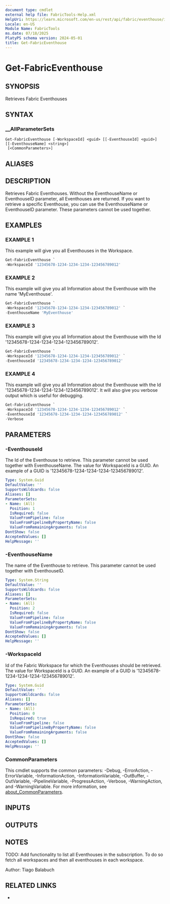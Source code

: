 ```yaml
---
document type: cmdlet
external help file: FabricTools-Help.xml
HelpUri: https://learn.microsoft.com/en-us/rest/api/fabric/eventhouse/items/list-eventhouses?tabs=HTTP
Locale: en-US
Module Name: FabricTools
ms.date: 07/18/2025
PlatyPS schema version: 2024-05-01
title: Get-FabricEventhouse
---
```


# Get-FabricEventhouse

## SYNOPSIS

Retrieves Fabric Eventhouses

## SYNTAX

### __AllParameterSets

```
Get-FabricEventhouse [-WorkspaceId] <guid> [[-EventhouseId] <guid>] [[-EventhouseName] <string>]
 [<CommonParameters>]
```

## ALIASES

## DESCRIPTION

Retrieves Fabric Eventhouses.
Without the EventhouseName or EventhouseID parameter, all Eventhouses are returned.
If you want to retrieve a specific Eventhouse, you can use the EventhouseName or EventhouseID parameter.
These
parameters cannot be used together.

## EXAMPLES

### EXAMPLE 1

This example will give you all Eventhouses in the Workspace.

```powershell
Get-FabricEventhouse `
-WorkspaceId '12345678-1234-1234-1234-123456789012'
```

### EXAMPLE 2

This example will give you all Information about the Eventhouse with the name 'MyEventhouse'.

```powershell
Get-FabricEventhouse `
-WorkspaceId '12345678-1234-1234-1234-123456789012' `
-EventhouseName 'MyEventhouse'
```

### EXAMPLE 3

This example will give you all Information about the Eventhouse with the Id '12345678-1234-1234-1234-123456789012'.

```powershell
Get-FabricEventhouse `
-WorkspaceId '12345678-1234-1234-1234-123456789012' `
-EventhouseId '12345678-1234-1234-1234-123456789012'
```

### EXAMPLE 4

This example will give you all Information about the Eventhouse with the Id '12345678-1234-1234-1234-123456789012'. It will also give you verbose output which is useful for debugging.

```powershell
Get-FabricEventhouse `
-WorkspaceId '12345678-1234-1234-1234-123456789012' `
-EventhouseId '12345678-1234-1234-1234-123456789012' `
-Verbose
```

## PARAMETERS

### -EventhouseId

The Id of the Eventhouse to retrieve.
This parameter cannot be used together with EventhouseName.
The value for WorkspaceId is a GUID.
An example of a GUID is '12345678-1234-1234-1234-123456789012'.

```yaml
Type: System.Guid
DefaultValue: ''
SupportsWildcards: false
Aliases: []
ParameterSets:
- Name: (All)
  Position: 1
  IsRequired: false
  ValueFromPipeline: false
  ValueFromPipelineByPropertyName: false
  ValueFromRemainingArguments: false
DontShow: false
AcceptedValues: []
HelpMessage: ''
```

### -EventhouseName

The name of the Eventhouse to retrieve.
This parameter cannot be used together with EventhouseID.

```yaml
Type: System.String
DefaultValue: ''
SupportsWildcards: false
Aliases: []
ParameterSets:
- Name: (All)
  Position: 2
  IsRequired: false
  ValueFromPipeline: false
  ValueFromPipelineByPropertyName: false
  ValueFromRemainingArguments: false
DontShow: false
AcceptedValues: []
HelpMessage: ''
```

### -WorkspaceId

Id of the Fabric Workspace for which the Eventhouses should be retrieved.
The value for WorkspaceId is a GUID.
An example of a GUID is '12345678-1234-1234-1234-123456789012'.

```yaml
Type: System.Guid
DefaultValue: ''
SupportsWildcards: false
Aliases: []
ParameterSets:
- Name: (All)
  Position: 0
  IsRequired: true
  ValueFromPipeline: false
  ValueFromPipelineByPropertyName: false
  ValueFromRemainingArguments: false
DontShow: false
AcceptedValues: []
HelpMessage: ''
```

### CommonParameters

This cmdlet supports the common parameters: -Debug, -ErrorAction, -ErrorVariable,
-InformationAction, -InformationVariable, -OutBuffer, -OutVariable, -PipelineVariable,
-ProgressAction, -Verbose, -WarningAction, and -WarningVariable. For more information, see
[about_CommonParameters](https://go.microsoft.com/fwlink/?LinkID=113216).

## INPUTS

## OUTPUTS

## NOTES

TODO: Add functionality to list all Eventhouses in the subscription.
To do so fetch all workspaces
and then all eventhouses in each workspace.

Author: Tiago Balabuch

## RELATED LINKS

- [](https://learn.microsoft.com/en-us/rest/api/fabric/eventhouse/items/list-eventhouses?tabs=HTTP)
